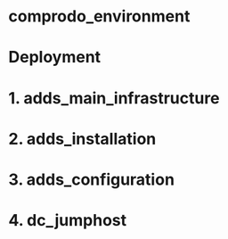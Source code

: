 # comprodo_environment
# ###
# Deployment
# 1. adds_main_infrastructure
# 2. adds_installation
# 3. adds_configuration
# 4. dc_jumphost
